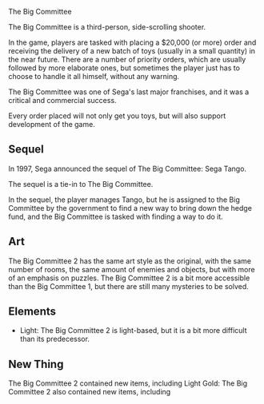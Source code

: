 The Big Committee

The Big Committee is a third-person, side-scrolling shooter.  
  
 In the game, players are tasked with placing a $20,000 (or more) order and receiving the delivery of a new batch of toys (usually in a small quantity) in the near future. There are a number of priority orders, which are usually followed by more elaborate ones, but sometimes the player just has to choose to handle it all himself, without any warning.

The Big Committee was one of Sega's last major franchises, and it was a critical and commercial success.   
   

Every order placed will not only get you toys, but will also support development of the game.  
  
   

## Sequel

In 1997, Sega announced the sequel of The Big Committee: Sega Tango.   
  
 The sequel is a tie-in to The Big Committee.   
  
In the sequel, the player manages Tango, but he is assigned to the Big Committee by the government to find a new way to bring down the hedge fund, and the Big Committee is tasked with finding a way to do it.

## Art

The Big Committee 2 has the same art style as the original, with the same number of rooms, the same amount of enemies and objects, but with more of an emphasis on puzzles. The Big Committee 2 is a bit more accessible than the Big Committee 1, but there are still many mysteries to be solved.  
  

## Elements

*    Light: The Big Committee 2 is light-based, but it is a bit more difficult than its predecessor.    
   

## New Thing

The Big Committee 2 contained new items, including                                                        Light
     Gold: The Big Committee 2 also contained new items, including